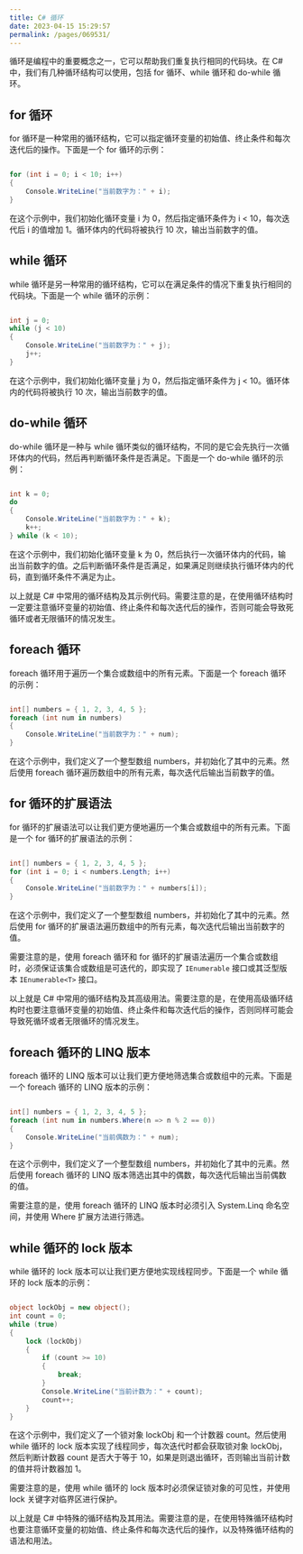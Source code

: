 ```yaml
---
title: C# 循环
date: 2023-04-15 15:29:57
permalink: /pages/069531/
---
```


循环是编程中的重要概念之一，它可以帮助我们重复执行相同的代码块。在 C# 中，我们有几种循环结构可以使用，包括 for 循环、while 循环和 do-while 循环。

## for 循环

for 循环是一种常用的循环结构，它可以指定循环变量的初始值、终止条件和每次迭代后的操作。下面是一个 for 循环的示例：

```csharp

for (int i = 0; i < 10; i++)
{
    Console.WriteLine("当前数字为：" + i);
}
```



在这个示例中，我们初始化循环变量 i 为 0，然后指定循环条件为 i < 10，每次迭代后 i 的值增加 1。循环体内的代码将被执行 10 次，输出当前数字的值。
## while 循环

while 循环是另一种常用的循环结构，它可以在满足条件的情况下重复执行相同的代码块。下面是一个 while 循环的示例：

```csharp

int j = 0;
while (j < 10)
{
    Console.WriteLine("当前数字为：" + j);
    j++;
}
```



在这个示例中，我们初始化循环变量 j 为 0，然后指定循环条件为 j < 10。循环体内的代码将被执行 10 次，输出当前数字的值。
## do-while 循环

do-while 循环是一种与 while 循环类似的循环结构，不同的是它会先执行一次循环体内的代码，然后再判断循环条件是否满足。下面是一个 do-while 循环的示例：

```csharp

int k = 0;
do
{
    Console.WriteLine("当前数字为：" + k);
    k++;
} while (k < 10);
```



在这个示例中，我们初始化循环变量 k 为 0，然后执行一次循环体内的代码，输出当前数字的值。之后判断循环条件是否满足，如果满足则继续执行循环体内的代码，直到循环条件不满足为止。

以上就是 C# 中常用的循环结构及其示例代码。需要注意的是，在使用循环结构时一定要注意循环变量的初始值、终止条件和每次迭代后的操作，否则可能会导致死循环或者无限循环的情况发生。

## foreach 循环

foreach 循环用于遍历一个集合或数组中的所有元素。下面是一个 foreach 循环的示例：

```csharp

int[] numbers = { 1, 2, 3, 4, 5 };
foreach (int num in numbers)
{
    Console.WriteLine("当前数字为：" + num);
}
```



在这个示例中，我们定义了一个整型数组 numbers，并初始化了其中的元素。然后使用 foreach 循环遍历数组中的所有元素，每次迭代后输出当前数字的值。
## for 循环的扩展语法

for 循环的扩展语法可以让我们更方便地遍历一个集合或数组中的所有元素。下面是一个 for 循环的扩展语法的示例：

```csharp

int[] numbers = { 1, 2, 3, 4, 5 };
for (int i = 0; i < numbers.Length; i++)
{
    Console.WriteLine("当前数字为：" + numbers[i]);
}
```

在这个示例中，我们定义了一个整型数组 numbers，并初始化了其中的元素。然后使用 for 循环的扩展语法遍历数组中的所有元素，每次迭代后输出当前数字的值。

需要注意的是，使用 foreach 循环和 for 循环的扩展语法遍历一个集合或数组时，必须保证该集合或数组是可迭代的，即实现了 `IEnumerable` 接口或其泛型版本 `IEnumerable<T>` 接口。

以上就是 C# 中常用的循环结构及其高级用法。需要注意的是，在使用高级循环结构时也要注意循环变量的初始值、终止条件和每次迭代后的操作，否则同样可能会导致死循环或者无限循环的情况发生。

## foreach 循环的 LINQ 版本

foreach 循环的 LINQ 版本可以让我们更方便地筛选集合或数组中的元素。下面是一个 foreach 循环的 LINQ 版本的示例：

```csharp

int[] numbers = { 1, 2, 3, 4, 5 };
foreach (int num in numbers.Where(n => n % 2 == 0))
{
    Console.WriteLine("当前偶数为：" + num);
}
```



在这个示例中，我们定义了一个整型数组 numbers，并初始化了其中的元素。然后使用 foreach 循环的 LINQ 版本筛选出其中的偶数，每次迭代后输出当前偶数的值。

需要注意的是，使用 foreach 循环的 LINQ 版本时必须引入 System.Linq 命名空间，并使用 Where 扩展方法进行筛选。
## while 循环的 lock 版本

while 循环的 lock 版本可以让我们更方便地实现线程同步。下面是一个 while 循环的 lock 版本的示例：

```csharp

object lockObj = new object();
int count = 0;
while (true)
{
    lock (lockObj)
    {
        if (count >= 10)
        {
            break;
        }
        Console.WriteLine("当前计数为：" + count);
        count++;
    }
}
```



在这个示例中，我们定义了一个锁对象 lockObj 和一个计数器 count。然后使用 while 循环的 lock 版本实现了线程同步，每次迭代时都会获取锁对象 lockObj，然后判断计数器 count 是否大于等于 10，如果是则退出循环，否则输出当前计数的值并将计数器加 1。

需要注意的是，使用 while 循环的 lock 版本时必须保证锁对象的可见性，并使用 lock 关键字对临界区进行保护。

以上就是 C# 中特殊的循环结构及其用法。需要注意的是，在使用特殊循环结构时也要注意循环变量的初始值、终止条件和每次迭代后的操作，以及特殊循环结构的语法和用法。
